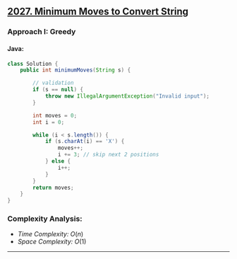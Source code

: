 ## [2027. Minimum Moves to Convert String](https://leetcode.com/problems/minimum-moves-to-convert-string/)

### Approach I: Greedy

#### Java:
```java
class Solution {
    public int minimumMoves(String s) {

        // validation
        if (s == null) {
            throw new IllegalArgumentException("Invalid input");
        }

        int moves = 0;
        int i = 0;

        while (i < s.length()) {
            if (s.charAt(i) == 'X') {
                moves++;
                i += 3; // skip next 2 positions
            } else {
                i++;
            }
        }
        return moves;
    }
}
```

[//]: # (#### Go:)

[//]: # (```go)

[//]: # (func solution&#40;&#41; {)

[//]: # ()
[//]: # (})

[//]: # (```)

### Complexity Analysis:

- *Time Complexity:* $O(n)$
- *Space Complexity:* $O(1)$


---

